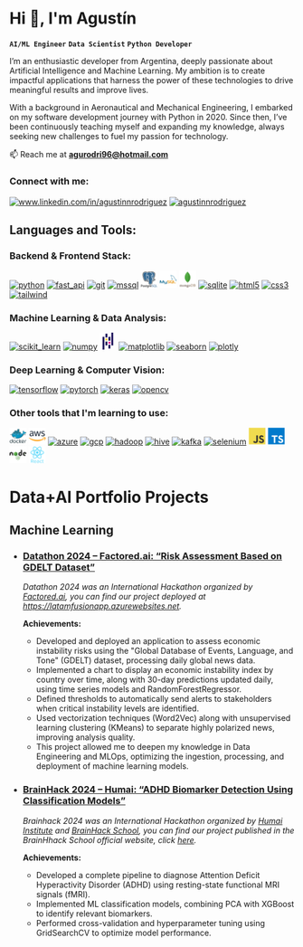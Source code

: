 # Hi 👋, I'm Agustín
**`AI/ML Engineer`** **`Data Scientist`** **`Python Developer`**

I’m an enthusiastic developer from Argentina, deeply passionate about Artificial Intelligence and Machine Learning. My ambition is to create impactful applications that harness the power of these technologies to drive meaningful results and improve lives.

With a background in Aeronautical and Mechanical Engineering, I embarked on my software development journey with Python in 2020. Since then, I’ve been continuously teaching myself and expanding my knowledge, always seeking new challenges to fuel my passion for technology.

📫 Reach me at **agurodri96@hotmail.com**

### Connect with me:
<a href="https://linkedin.com/in/agustinnrodriguez" target="blank"><img align="center" src="https://raw.githubusercontent.com/rahuldkjain/github-profile-readme-generator/master/src/images/icons/Social/linked-in-alt.svg" alt="www.linkedin.com/in/agustinnrodriguez" height="30" width="30" /></a> <a href="https://kaggle.com/agustinnrodriguez" target="blank"><img align="center" src="https://raw.githubusercontent.com/rahuldkjain/github-profile-readme-generator/master/src/images/icons/Social/kaggle.svg" alt="agustinnrodriguez" height="30" width="30" /></a>
 

## Languages and Tools:
### Backend & Frontend Stack:
<a href="https://www.python.org" target="_blank" rel="noreferrer"> <img src="https://learn.g2.com/hubfs/python-programming-language.png" alt="python" width="30" height="30"/></a>
<a href="https://fastapi.tiangolo.com" target="_blank" rel="noreferrer"> <img src="https://www.jetbrains.com/guide/assets/fastapi-6837327b.svg" alt="fast_api" width="30" height="30"/></a>
<a href="https://git-scm.com/" target="_blank" rel="noreferrer"> <img src="https://www.vectorlogo.zone/logos/git-scm/git-scm-icon.svg" alt="git" width="30" height="30"/></a>
<a href="https://www.microsoft.com/en-us/sql-server" target="_blank" rel="noreferrer"> <img src="https://www.svgrepo.com/show/303229/microsoft-sql-server-logo.svg" alt="mssql" width="30" height="30"/></a>
<a href="https://www.postgresql.org" target="_blank" rel="noreferrer"> <img src="https://raw.githubusercontent.com/devicons/devicon/master/icons/postgresql/postgresql-original-wordmark.svg" alt="postgresql" width="30" height="30"/></a>
<a href="https://www.mysql.com/" target="_blank" rel="noreferrer"> <img src="https://raw.githubusercontent.com/devicons/devicon/master/icons/mysql/mysql-original-wordmark.svg" alt="mysql" width="30" height="30"/></a>
<a href="https://www.mongodb.com/" target="_blank" rel="noreferrer"> <img src="https://raw.githubusercontent.com/devicons/devicon/master/icons/mongodb/mongodb-original-wordmark.svg" alt="mongodb" width="30" height="30"/></a>
<a href="https://www.sqlite.org/" target="_blank" rel="noreferrer"><img src="https://www.vectorlogo.zone/logos/sqlite/sqlite-icon.svg" alt="sqlite" width="30" height="30"/></a>
<a href="https://www.w3.org/html/" target="_blank" rel="noreferrer"> <img src="https://cdn.jsdelivr.net/gh/devicons/devicon/icons/html5/html5-plain.svg" alt="html5" width="30" height="30"/></a>
<a href="https://www.w3schools.com/css/" target="_blank" rel="noreferrer"> <img src="https://cdn.jsdelivr.net/gh/devicons/devicon/icons/css3/css3-plain.svg" alt="css3" width="30" height="30"/></a>
<a href="https://tailwindcss.com/" target="_blank" rel="noreferrer"> <img src="https://www.vectorlogo.zone/logos/tailwindcss/tailwindcss-icon.svg" alt="tailwind" width="30" height="30"/></a>

### Machine Learning & Data Analysis:
<a href="https://scikit-learn.org" target="_blank" rel="noreferrer"> <img src="https://upload.wikimedia.org/wikipedia/commons/0/05/Scikit_learn_logo_small.svg" alt="scikit_learn" width="30" height="30"/></a>
<a href="(https://numpy.org" target="_blank" rel="noreferrer"> <img src="https://avatars.githubusercontent.com/u/288276?v=4" alt="numpy" width="30" height="30"/></a>
<a href="https://pandas.pydata.org" target="_blank" rel="noreferrer"> <img src="https://raw.githubusercontent.com/devicons/devicon/2ae2a900d2f041da66e950e4d48052658d850630/icons/pandas/pandas-original.svg" alt="pandas" width="30" height="30"/></a>
<a href="https://matplotlib.org" target="_blank" rel="noreferrer"> <img src="https://pydata.org/wp-content/uploads/2016/07/matplotlib-logo-300.png" alt="matplotlib" width="30" height="30"/></a>
<a href="https://seaborn.pydata.org" target="_blank" rel="noreferrer"> <img src="https://seaborn.pydata.org/_images/logo-mark-lightbg.svg" alt="seaborn" width="30" height="30"/></a>
<a href="https://plotly.com/" target="_blank" rel="noreferrer"> <img src="https://avatars.githubusercontent.com/u/5997976?s=280&v=4" alt="plotly" width="30" height="30"/></a>
<!-- add Power BI · Tableau · Google Looker -->

### Deep Learning & Computer Vision:
<a href="https://www.tensorflow.org" target="_blank" rel="noreferrer"> <img src="https://www.vectorlogo.zone/logos/tensorflow/tensorflow-icon.svg" alt="tensorflow" width="30" height="30"/></a>
<a href="https://pytorch.org" target="_blank" rel="noreferrer"> <img src="https://www.vectorlogo.zone/logos/pytorch/pytorch-icon.svg" alt="pytorch" width="30" height="30"/></a>
<a href="https://keras.io" target="_blank" rel="noreferrer"> <img src="https://upload.wikimedia.org/wikipedia/commons/thumb/a/ae/Keras_logo.svg/2048px-Keras_logo.svg.png" alt="keras" width="30" height="30"/></a>
<a href="https://opencv.org/" target="_blank" rel="noreferrer"> <img src="https://www.vectorlogo.zone/logos/opencv/opencv-icon.svg" alt="opencv" width="30" height="30"/> </a> 

### Other tools that I'm learning to use:
<a href="https://www.docker.com/" target="_blank" rel="noreferrer"> <img src="https://raw.githubusercontent.com/devicons/devicon/master/icons/docker/docker-original-wordmark.svg" alt="docker" width="30" height="30"/></a>
<a href="https://aws.amazon.com" target="_blank" rel="noreferrer"> <img src="https://raw.githubusercontent.com/devicons/devicon/master/icons/amazonwebservices/amazonwebservices-original-wordmark.svg" alt="aws" width="30" height="30"/></a> 
<a href="https://azure.microsoft.com/en-in/" target="_blank" rel="noreferrer"> <img src="https://www.vectorlogo.zone/logos/microsoft_azure/microsoft_azure-icon.svg" alt="azure" width="30" height="30"/></a>
<a href="https://cloud.google.com" target="_blank" rel="noreferrer"> <img src="https://www.vectorlogo.zone/logos/google_cloud/google_cloud-icon.svg" alt="gcp" width="30" height="30"/></a>
<a href="https://hadoop.apache.org/" target="_blank" rel="noreferrer"> <img src="https://www.vectorlogo.zone/logos/apache_hadoop/apache_hadoop-icon.svg" alt="hadoop" width="30" height="30"/></a> 
<a href="https://hive.apache.org/" target="_blank" rel="noreferrer"> <img src="https://www.vectorlogo.zone/logos/apache_hive/apache_hive-icon.svg" alt="hive" width="30" height="30"/></a>
<a href="https://kafka.apache.org/" target="_blank" rel="noreferrer"> <img src="https://www.vectorlogo.zone/logos/apache_kafka/apache_kafka-icon.svg" alt="kafka" width="30" height="30"/></a>
<a href="https://www.selenium.dev" target="_blank" rel="noreferrer"> <img src="https://miro.medium.com/v2/resize:fit:1400/0*yI5S677kFHjyXpe5.png" alt="selenium" width="30" height="30"/></a>
<a href="https://developer.mozilla.org/en-US/docs/Web/JavaScript" target="_blank" rel="noreferrer"> <img src="https://raw.githubusercontent.com/devicons/devicon/master/icons/javascript/javascript-original.svg" alt="javascript" width="30" height="30"/></a>
<a href="https://www.typescriptlang.org/" target="_blank" rel="noreferrer"> <img src="https://raw.githubusercontent.com/devicons/devicon/master/icons/typescript/typescript-original.svg" alt="typescript" width="30" height="30"/></a>
<a href="https://nodejs.org" target="_blank" rel="noreferrer"> <img src="https://raw.githubusercontent.com/devicons/devicon/master/icons/nodejs/nodejs-original-wordmark.svg" alt="nodejs" width="30" height="30"/></a>
<a href="https://reactjs.org/" target="_blank" rel="noreferrer"> <img src="https://raw.githubusercontent.com/devicons/devicon/master/icons/react/react-original-wordmark.svg" alt="react" width="30" height="30"/> </a>
<!-- add spark, airflow, Databricks -->

# Data+AI Portfolio Projects 

## Machine Learning

* ### [Datathon 2024 – Factored.ai: “Risk Assessment Based on GDELT Dataset”](https://github.com/hucodelab/factored-datathon-2024-LatamFusion/blob/main/README.md)
  _Datathon 2024 was an International Hackathon organized by [Factored.ai](https://factored.ai/), you can find our project deployed at https://latamfusionapp.azurewebsites.net._
  
  **Achievements:**
   - Developed and deployed an application to assess economic instability risks using the "Global Database of Events, Language, and Tone" (GDELT) dataset, processing daily global news data.
   - Implemented a chart to display an economic instability index by country over time, along with 30-day predictions updated daily, using time series models and RandomForestRegressor.
   - Defined thresholds to automatically send alerts to stakeholders when critical instability levels are identified.
   - Used vectorization techniques (Word2Vec) along with unsupervised learning clustering (KMeans) to separate highly polarized news, improving analysis quality.
   - This project allowed me to deepen my knowledge in Data Engineering and MLOps, optimizing the ingestion, processing, and deployment of machine learning models.

* ### [BrainHack 2024 – Humai: “ADHD Biomarker Detection Using Classification Models”](https://github.com/AgustinNR/BrainHack-BsAs-Humai-Team1/blob/main/README.md)
  _Brainhack 2024 was an International Hackathon organized by [Humai Institute](https://humai.lat) and [BrainHack School](https://school-brainhack.github.io), you can find our project published in the BrainHhack School official website, click [here](https://school-brainhack.github.io/project/detecting-adhd-through-fmri-signals-using-ml-classification-models/)._
  
  **Achievements:**
   - Developed a complete pipeline to diagnose Attention Deficit Hyperactivity Disorder (ADHD) using resting-state functional MRI signals (fMRI).
   - Implemented ML classification models, combining PCA with XGBoost to identify relevant biomarkers.
   - Performed cross-validation and hyperparameter tuning using GridSearchCV to optimize model performance.

